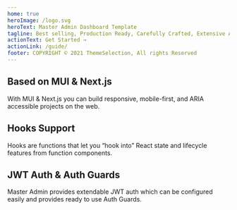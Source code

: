 ```yaml
---
home: true
heroImage: /logo.svg
heroText: Master Admin Dashboard Template
tagline: Best selling, Production Ready, Carefully Crafted, Extensive Admin Template
actionText: Get Started →
actionLink: /guide/
footer: COPYRIGHT © 2021 ThemeSelection, All rights Reserved
---
```


<div class="features">
  <div class="feature">
    <h2>Based on MUI & Next.js</h2>
    <p>With MUI & Next.js you can build responsive, mobile-first, and ARIA accessible projects on the web.</p>
  </div>
  <div class="feature">
    <h2>Hooks Support</h2>
    <p>Hooks are functions that let you “hook into” React state and lifecycle features from function components.</p>
  </div>
  <div class="feature">
    <h2>JWT Auth & Auth Guards</h2>
    <p>Master Admin provides extendable JWT auth which can be configured easily and provides ready to use Auth Guards.</p>
  </div>
</div>

